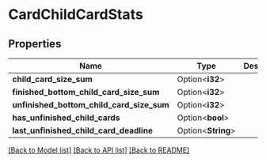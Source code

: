 # CardChildCardStats

## Properties

Name | Type | Description | Notes
------------ | ------------- | ------------- | -------------
**child_card_size_sum** | Option<**i32**> |  | [optional]
**finished_bottom_child_card_size_sum** | Option<**i32**> |  | [optional]
**unfinished_bottom_child_card_size_sum** | Option<**i32**> |  | [optional]
**has_unfinished_child_cards** | Option<**bool**> |  | [optional]
**last_unfinished_child_card_deadline** | Option<**String**> |  | [optional]

[[Back to Model list]](../README.md#documentation-for-models) [[Back to API list]](../README.md#documentation-for-api-endpoints) [[Back to README]](../README.md)


